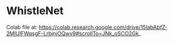 # WhistleNet

Colab file at:
https://colab.research.google.com/drive/15labAbfZ-2MlUlFWqsgF-LrbjnjOQwv9#scrollTo=JNk_oSCO2Gk_
